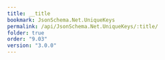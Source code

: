 ```yaml
---
title: __title
bookmark: JsonSchema.Net.UniqueKeys
permalink: /api/JsonSchema.Net.UniqueKeys/:title/
folder: true
order: "9.03"
version: "3.0.0"
---
```

